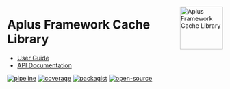 <a href="https://gitlab.com/aplus-framework/libraries/cache"><img src="https://gitlab.com/aplus-framework/libraries/cache/-/raw/master/guide/image.png" alt="Aplus Framework Cache Library" align="right" width="100"></a>

# Aplus Framework Cache Library

- [User Guide](https://docs.aplus-framework.com/guides/libraries/cache/index.html)
- [API Documentation](https://docs.aplus-framework.com/packages/cache.html)

[![pipeline](https://gitlab.com/aplus-framework/libraries/cache/badges/master/pipeline.svg)](https://gitlab.com/aplus-framework/libraries/cache/-/pipelines?scope=branches)
[![coverage](https://gitlab.com/aplus-framework/libraries/cache/badges/master/coverage.svg?job=test:php)](https://aplus-framework.gitlab.io/libraries/cache/coverage/)
[![packagist](https://img.shields.io/packagist/v/aplus/cache)](https://packagist.org/packages/aplus/cache)
[![open-source](https://img.shields.io/badge/open--source-donate-magenta)](https://www.paypal.com/donate/?hosted_button_id=NGBNW5PY4VSJ4)
